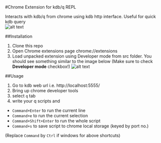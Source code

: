 #Chrome Extension for kdb/q REPL

Interacts with kdb/q from chrome using kdb http interface. Useful for quick kdb query  
![alt text](https://raw.github.com/komsit37/chrome-devtools-q/master/images/screenshot2.png "Screenshot")

##Installation

1. Clone this repo  
2. Open Chrome extensions page chrome://extensions  
3. Load unpacked extension using Developer mode from src folder. You should see something similar to the image below  (Make sure to check **Developer mode** checkbox!)
![alt text](https://raw.github.com/komsit37/chrome-devtools-q/master/images/screenshot1.png "Chrome Extension")


##Usage

   1. Go to kdb web url i.e. http://localhost:5555/  
   2. Bring up chrome developer tools  
   3. select `q` tab  
   4. write your q scripts and  
   
   * `Command+Enter` to run the current line  
   * `Command+e` to run the current selection  
   * `Command+Shift+Enter` to run the whole script  
   * `Command+s` to save script to chrome local storage (keyed by port no.)  
   
   (Replace `Command` by `Ctrl` if windows for above shortcuts)
